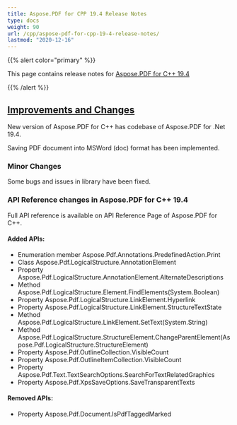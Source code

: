 ```yaml
---
title: Aspose.PDF for CPP 19.4 Release Notes
type: docs
weight: 90
url: /cpp/aspose-pdf-for-cpp-19-4-release-notes/
lastmod: "2020-12-16"
---
```


{{% alert color="primary" %}} 

This page contains release notes for [Aspose.PDF for C++ 19.4](https://www.nuget.org/packages/Aspose.PDF.CPP/19.4.0)

{{% /alert %}} 
## <ins> **Improvements and Changes**
New version of Aspose.PDF for C++ has codebase of Aspose.PDF for .Net 19.4.

Saving PDF document into MSWord (doc) format has been implemented.
### **Minor Changes**
Some bugs and issues in library have been fixed.
### **API Reference changes in Aspose.PDF for C++ 19.4**
Full API reference is available on API Reference Page of Aspose.PDF for C++.
#### **Added APIs:**
- Enumeration member Aspose.Pdf.Annotations.PredefinedAction.Print
- Class Aspose.Pdf.LogicalStructure.AnnotationElement
- Property Aspose.Pdf.LogicalStructure.AnnotationElement.AlternateDescriptions
- Method Aspose.Pdf.LogicalStructure.Element.FindElements<T>(System.Boolean)
- Property Aspose.Pdf.LogicalStructure.LinkElement.Hyperlink
- Property Aspose.Pdf.LogicalStructure.LinkElement.StructureTextState
- Method Aspose.Pdf.LogicalStructure.LinkElement.SetText(System.String)
- Method Aspose.Pdf.LogicalStructure.StructureElement.ChangeParentElement(Aspose.Pdf.LogicalStructure.StructureElement)
- Property Aspose.Pdf.OutlineCollection.VisibleCount
- Property Aspose.Pdf.OutlineItemCollection.VisibleCount
- Property Aspose.Pdf.Text.TextSearchOptions.SearchForTextRelatedGraphics
- Property Aspose.Pdf.XpsSaveOptions.SaveTransparentTexts
#### **Removed APIs:**
- Property Aspose.Pdf.Document.IsPdfTaggedMarked
